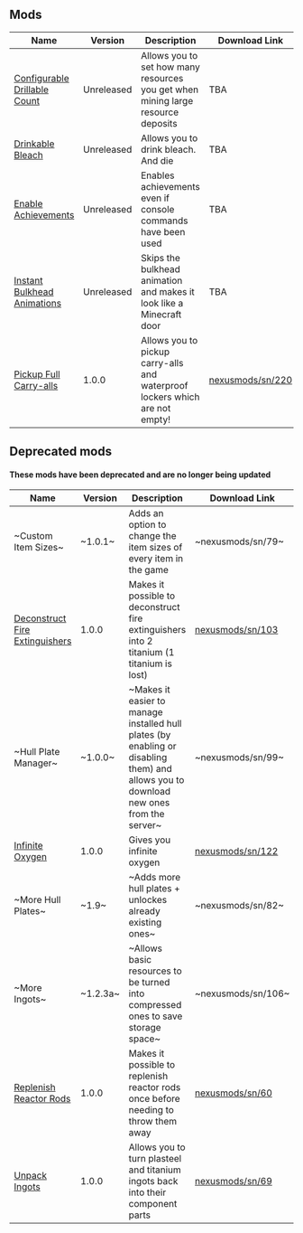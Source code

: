 ## Mods

| Name | Version | Description | Download Link |
|-|-|-|-|
| <a href=./ConfigurableDrillableCount> Configurable Drillable Count | Unreleased | Allows you to set how many resources you get when mining large resource deposits | TBA |
| <a href=./DrinkableBleach> Drinkable Bleach | Unreleased | Allows you to drink bleach. And die | TBA |
| <a href=./EnableAchievements> Enable Achievements | Unreleased | Enables achievements even if console commands have been used | TBA |
| <a href=./InstantBulkheadAnimations> Instant Bulkhead Animations | Unreleased | Skips the bulkhead animation and makes it look like a Minecraft door | TBA |
| <a href=./PickupFullCarryalls> Pickup Full Carry-alls | 1.0.0 | Allows you to pickup carry-alls and waterproof lockers which are not empty! | <a href=https://www.nexusmods.com/subnautica/mods/220/> nexusmods/sn/220 |


## Deprecated mods
#### These mods have been deprecated and are no longer being updated

| Name | Version | Description | Download Link | 
|-|-|-|-|
| ~Custom Item Sizes~ | ~1.0.1~ | Adds an option to change the item sizes of every item in the game | ~nexusmods/sn/79~ |
| <a href=https://github.com/AlexejheroYTB/Subnautica-Mods/tree/master/DeconstructFireExtinguishers> Deconstruct Fire Extinguishers | 1.0.0 | Makes it possible to deconstruct fire extinguishers into 2 titanium (1 titanium is lost) | <a href=https://nexusmods.com/subnautica/mods/103> nexusmods/sn/103 |
| ~Hull Plate Manager~ | ~1.0.0~ | ~Makes it easier to manage installed hull plates (by enabling or disabling them) and allows you to download new ones from the server~ | ~nexusmods/sn/99~ |
| <a href=https://github.com/AlexejheroYTB/Subnautica-Mods/tree/master/InfiniteOxygen> Infinite Oxygen | 1.0.0 | Gives you infinite oxygen | <a href=https://nexusmods.com/subnautica/mods/122> nexusmods/sn/122
| ~More Hull Plates~ | ~1.9~ | ~Adds more hull plates + unlockes already existing ones~ | ~nexusmods/sn/82~ |
| ~More Ingots~ | ~1.2.3a~ | ~Allows basic resources to be turned into compressed ones to save storage space~ | ~nexusmods/sn/106~ |
| <a href=https://github.com/AlexejheroYTB/Subnautica-Mods/tree/master/ReplenishReactorRods> Replenish Reactor Rods | 1.0.0 | Makes it possible to replenish reactor rods once before needing to throw them away | <a href=https://nexusmods.com/subnautica/mods/60> nexusmods/sn/60 |
| <a href=https://github.com/AlexejheroYTB/Subnautica-Mods/tree/master/UnpackIngots > Unpack Ingots | 1.0.0 | Allows you to turn plasteel and titanium ingots back into their component parts | <a href=https://nexusmods.com/subnautica/mods/69> nexusmods/sn/69 |
